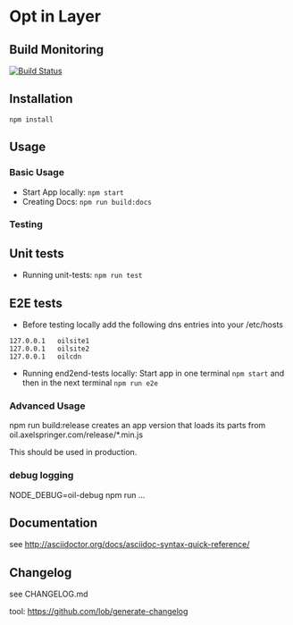 # Opt in Layer

## Build Monitoring
[![Build Status](https://jenkins.ipool.asideas.de/buildStatus/icon?job=OIL-build)](https://jenkins.ipool.asideas.de/job/OIL-build/)

## Installation

```
npm install
```

## Usage

### Basic Usage

* Start App locally: `npm start`
* Creating Docs: `npm run build:docs`

### Testing 

## Unit tests

* Running unit-tests: `npm run test`

## E2E tests

* Before testing locally add the following dns entries into your /etc/hosts
```
127.0.0.1	oilsite1
127.0.0.1	oilsite2
127.0.0.1	oilcdn
```

* Running end2end-tests locally: Start app in one terminal `npm start` and then in the next terminal `npm run e2e`

### Advanced Usage

npm run build:release creates an app version that loads its parts
from oil.axelspringer.com/release/*.min.js

This should be used in production.

### debug logging

NODE_DEBUG=oil-debug npm run ...


## Documentation

see http://asciidoctor.org/docs/asciidoc-syntax-quick-reference/


## Changelog

see CHANGELOG.md

tool: https://github.com/lob/generate-changelog
